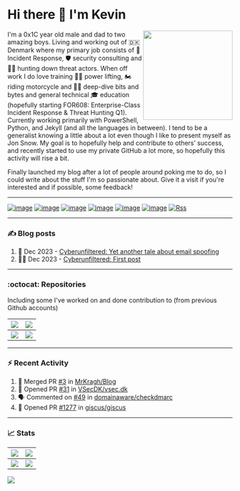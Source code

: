# Hi there 👋 I'm Kevin

<img align="right" src="../data/assets/KevinTheMinion.webp" width=200px>

I'm a 0x1C year old male and dad to two amazing boys. Living and working out of 🇩🇰 Denmark where my primary job consists of 🚨 Incident Response, 🛡️ security consulting and 🕵️‍♂️ hunting down threat actors.
When off work I do love training 🏋️‍♂️ power lifting, 🏍️ riding motorcycle and 👨‍💻 deep-dive bits and bytes and general technical 🎓 education (hopefully starting FOR608: Enterprise-Class Incident Response & Threat Hunting Q1).
Currently working primarily with PowerShell, Python, and Jekyll (and all the languages in between). I tend to be a generalist knowing a little about a lot even though I like to present myself as Jon Snow.
My goal is to hopefully help and contribute to others’ success, and recently started to use my private GitHub a lot more, so hopefully this activity will rise a bit.

Finally launched my blog after a lot of people around poking me to do, so I could write about the stuff I'm so passionate about. Give it a visit if you're interested and if possible, some feedback!

---

[![image](https://img.shields.io/badge/Gmail-D14836?style=for-the-badge&logo=gmail&logoColor=whit)](mailto:kragh+gh@x64.dk)
[![image](https://img.shields.io/badge/GnuPG_Public_Key-333?style=for-the-badge&logo=GNU%20Privacy%20Guard&logoColor=0093DD)](https://blog.cyberunfiltered.com/public/pgp-key.txt)
[![image](https://img.shields.io/badge/LinkedIn-0077B5?style=for-the-badge&logo=linkedin&logoColor=white)](https://www.linkedin.com/in/kevinkragh/)
[![image](https://img.shields.io/badge/Twitter-1DA1F2?style=for-the-badge&logo=twitter&logoColor=white)](https://twitter.com/MrKr4gh)
[![image](https://img.shields.io/badge/WakaTime-000000?style=for-the-badge&logo=WakaTime&logoColor=white)](https://wakatime.com/@Kragh)
[![image](https://img.shields.io/badge/Spotify-1ED760?&style=for-the-badge&logo=spotify&logoColor=white)](https://open.spotify.com/user/113461030)
[![Rss](https://img.shields.io/badge/rss-F88900?style=for-the-badge&logo=rss&logoColor=white)](https://blog.cyberunfiltered.com/feed)

---

### ✍️ Blog posts

<!-- BLOG-POST-LIST:START -->
1. 🔎 Dec 2023 - [Cyberunfiltered: Yet another tale about email spoofing](https://blog.cyberunfiltered.com/posts/a-tale-about-email-spoofing/)
1. 👨‍💻 Dec 2023 - [Cyberunfiltered: First post](https://blog.cyberunfiltered.com/posts/first-post/)<!-- BLOG-POST-LIST:END -->

---

### :octocat: Repositories

Including some I've worked on and done contribution to (from previous Github accounts)

|[![](https://github-readme-stats.cyberunfiltered.com/api/pin?username=mrkragh&repo=Blog&theme=transparent&hide_border=true)](https://github.com/MrKragh/Blog)|[![](https://github-readme-stats.cyberunfiltered.com/api/pin?username=mrkragh&repo=PSBucket&theme=transparent&hide_border=true)](https://github.com/MrKragh/PSBucket)|
|---|---|
|[![](https://github-readme-stats.cyberunfiltered.com/api/pin?username=crowdstrike&repo=psfalcon&theme=transparent&hide_border=true)](https://github.com/CrowdStrike/psfalcon)|[![](https://github-readme-stats.cyberunfiltered.com/api/pin?username=humio&repo=fdr2humio&theme=transparent&hide_border=true)](https://github.com/humio/fdr2humio)|

---

### ⚡ Recent Activity

<!--START_SECTION:activity-->
1. 🎉 Merged PR [#3](https://github.com/MrKragh/Blog/pull/3) in [MrKragh/Blog](https://github.com/MrKragh/Blog)
2. 💪 Opened PR [#31](https://github.com/VSecDK/vsec.dk/pull/31) in [VSecDK/vsec.dk](https://github.com/VSecDK/vsec.dk)
3. 🗣 Commented on [#49](https://github.com/domainaware/checkdmarc/pull/49#issuecomment-1874707753) in [domainaware/checkdmarc](https://github.com/domainaware/checkdmarc)
4. 💪 Opened PR [#1277](https://github.com/giscus/giscus/pull/1277) in [giscus/giscus](https://github.com/giscus/giscus)
<!--END_SECTION:activity-->

--- 

### 📈 Stats

|![](https://github-readme-stats.cyberunfiltered.com/api?username=mrkragh&theme=transparent&hide_border=true)|![](https://github-readme-streak-stats.herokuapp.com/?user=mrkragh&theme=transparent&hide_border=true)|
|:--:|:---:|
|![](https://github-readme-stats.cyberunfiltered.com/api/top-langs?username=mrkragh&layout=donut-vertical&theme=transparent&hide_border=true)|![](https://github-readme-stats.cyberunfiltered.com/api/wakatime?username=Kragh&theme=transparent&hide_border=true)|

![](/../data/assets/contribution.svg)

<!--
**MrKragh/MrKragh** is a ✨ _special_ ✨ repository because its `README.md` (this file) appears on your GitHub profile.

Here are some ideas to get you started:

- 🔭 I’m currently working on ...
- 🌱 I’m currently learning ...
- 👯 I’m looking to collaborate on ...
- 🤔 I’m looking for help with ...
- 💬 Ask me about ...
- 📫 How to reach me: ...
- 😄 Pronouns: ...
- ⚡ Fun fact: ...
-->
